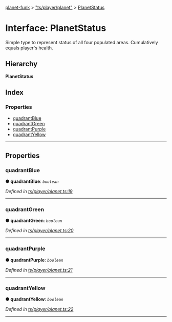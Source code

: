[planet-funk](../README.md) > ["ts/player/planet"](../modules/_ts_player_planet_.md) > [PlanetStatus](../interfaces/_ts_player_planet_.planetstatus.md)

# Interface: PlanetStatus

Simple type to represent status of all four populated areas. Cumulatively equals player's health.

## Hierarchy

**PlanetStatus**

## Index

### Properties

* [quadrantBlue](_ts_player_planet_.planetstatus.md#quadrantblue)
* [quadrantGreen](_ts_player_planet_.planetstatus.md#quadrantgreen)
* [quadrantPurple](_ts_player_planet_.planetstatus.md#quadrantpurple)
* [quadrantYellow](_ts_player_planet_.planetstatus.md#quadrantyellow)

---

## Properties

<a id="quadrantblue"></a>

###  quadrantBlue

**● quadrantBlue**: *`boolean`*

*Defined in [ts/player/planet.ts:19](https://github.com/WilliamRADFunk/planet-funk/blob/ed6fc60/src/ts/player/planet.ts#L19)*

___
<a id="quadrantgreen"></a>

###  quadrantGreen

**● quadrantGreen**: *`boolean`*

*Defined in [ts/player/planet.ts:20](https://github.com/WilliamRADFunk/planet-funk/blob/ed6fc60/src/ts/player/planet.ts#L20)*

___
<a id="quadrantpurple"></a>

###  quadrantPurple

**● quadrantPurple**: *`boolean`*

*Defined in [ts/player/planet.ts:21](https://github.com/WilliamRADFunk/planet-funk/blob/ed6fc60/src/ts/player/planet.ts#L21)*

___
<a id="quadrantyellow"></a>

###  quadrantYellow

**● quadrantYellow**: *`boolean`*

*Defined in [ts/player/planet.ts:22](https://github.com/WilliamRADFunk/planet-funk/blob/ed6fc60/src/ts/player/planet.ts#L22)*

___

